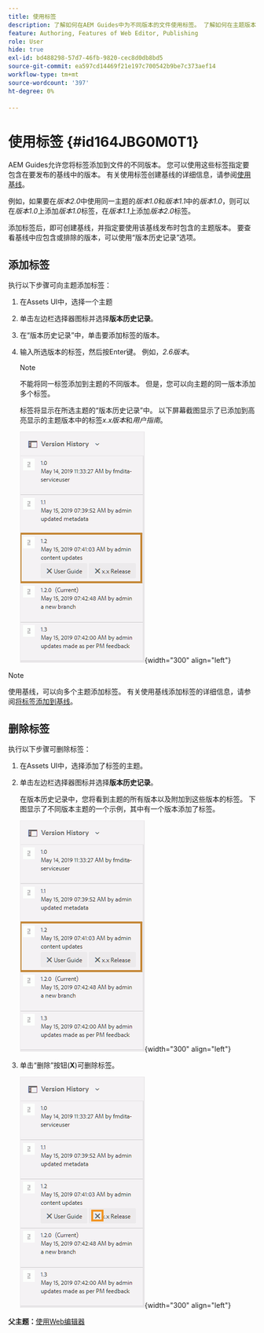```yaml
---
title: 使用标签
description: 了解如何在AEM Guides中为不同版本的文件使用标签。 了解如何在主题版本中添加或删除标签。
feature: Authoring, Features of Web Editor, Publishing
role: User
hide: true
exl-id: bd488298-57d7-46fb-9820-cec8d0db8bd5
source-git-commit: ea597cd14469f21e197c700542b9be7c373aef14
workflow-type: tm+mt
source-wordcount: '397'
ht-degree: 0%

---
```


# 使用标签 {#id164JBG0M0T1}

AEM Guides允许您将标签添加到文件的不同版本。 您可以使用这些标签指定要包含在要发布的基线中的版本。 有关使用标签创建基线的详细信息，请参阅[使用基线](generate-output-use-baseline-for-publishing.md#)。

例如，如果要在&#x200B;*版本2.0*&#x200B;中使用同一主题的&#x200B;*版本1.0*&#x200B;和&#x200B;*版本1.1*&#x200B;中的&#x200B;*版本1.0*，则可以在&#x200B;*版本1.0*&#x200B;上添加&#x200B;*版本1.0*&#x200B;标签，在&#x200B;*版本1.1*&#x200B;上添加&#x200B;*版本2.0*&#x200B;标签。

添加标签后，即可创建基线，并指定要使用该基线发布时包含的主题版本。 要查看基线中应包含或排除的版本，可以使用“版本历史记录”选项。

## 添加标签

执行以下步骤可向主题添加标签：

1. 在Assets UI中，选择一个主题
1. 单击左边栏选择器图标并选择&#x200B;**版本历史记录**。
1. 在“版本历史记录”中，单击要添加标签的版本。

1. 输入所选版本的标签，然后按Enter键。 例如，*2.6版本*。

   >[!NOTE]
   >
   > 不能将同一标签添加到主题的不同版本。 但是，您可以向主题的同一版本添加多个标签。

   标签将显示在所选主题的“版本历史记录”中。 以下屏幕截图显示了已添加到高亮显示的主题版本中的标签&#x200B;*x.x版本*&#x200B;和&#x200B;*用户指南*。

   ![](images/labels.png){width="300" align="left"}

>[!NOTE]
>
> 使用基线，可以向多个主题添加标签。 有关使用基线添加标签的详细信息，请参阅[将标签添加到基线](generate-output-use-baseline-for-publishing.md#id184KD0T305Z)。

## 删除标签

执行以下步骤可删除标签：

1. 在Assets UI中，选择添加了标签的主题。
1. 单击左边栏选择器图标并选择&#x200B;**版本历史记录**。

   在版本历史记录中，您将看到主题的所有版本以及附加到这些版本的标签。 下图显示了不同版本主题的一个示例，其中有一个版本添加了标签。

   ![](images/labels.png){width="300" align="left"}

1. 单击“删除”按钮\(**X**\)可删除标签。

   ![](images/delete-labels.png){width="300" align="left"}


**父主题：**[&#x200B;使用Web编辑器](web-editor.md)
